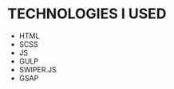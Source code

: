 # TECHNOLOGIES I USED

<ul>
  <li>HTML</li>
  <li>SCSS</li>
  <li>JS</li>
  <li>GULP</li>
  <li>SWIPER.JS</li>
  <li>GSAP</li>
</ul>


